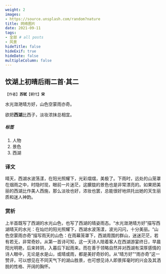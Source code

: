 ```yaml
---
weight: 2
images:
- https://source.unsplash.com/random?nature
title: 网络图片
date: 2021-09-11
tags:
- 全部 # all posts
- 风景
hideTitle: false
hideExif: true
hideDate: false
multipleColumn: false
---
```


## 饮湖上初晴后雨二首·其二
<small>【作者】**苏轼**【朝代】**宋**</small>

水光潋滟晴方好，山色空蒙雨亦奇。

欲把**西湖**比西子，淡妆浓抹总相宜。
##### 标签
1. 人物
2. 景色
3. 西湖
### 译文
晴天，西湖水波荡漾，在阳光照耀下，光彩熠熠，美极了。下雨时，远处的山笼罩在烟雨之中，时隐时现，眼前一片迷茫，这朦胧的景色也是非常漂亮的。如果把美丽的西湖比作美人西施，那么淡妆也好，浓妆也罢，总能很好地烘托出她的天生丽质和迷人神韵。
### 赏析
上半首既写了西湖的水光山色，也写了西湖的晴姿雨态。“水光潋滟晴方好”描写西湖晴天的水光：在灿烂的阳光照耀下，西湖水波荡漾，波光闪闪，十分美丽。“山色空蒙雨亦奇”描写雨天的山色：在雨幕笼罩下，西湖周围的群山，迷迷茫茫，若有若无，非常奇妙。从第一首诗可知，这一天诗人陪着客人在西湖游宴终日，早晨阳光明艳，后来转阴，入暮后下起雨来。而在善于领略自然并对西湖有深厚感情的诗人眼中，无论是水是山，或晴或雨，都是美好奇妙的。从“晴方好”“雨亦奇”这一赞评，可以想见在不同天气下的湖山胜景，也可想见诗人即景挥毫时的兴会及其洒脱的性格、开阔的胸怀。